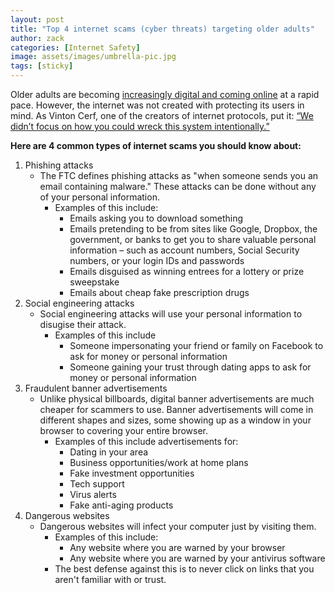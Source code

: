 ```yaml
---
layout: post
title: "Top 4 internet scams (cyber threats) targeting older adults"
author: zack
categories: [Internet Safety]
image: assets/images/umbrella-pic.jpg
tags: [sticky]
---
```


Older adults are becoming [increasingly digital and coming online](https://www.pewinternet.org/2017/05/17/technology-use-among-seniors/https://www.pewinternet.org/2017/05/17/technology-use-among-seniors/) at a rapid pace. However, the internet was not created with protecting its users in mind. As Vinton Cerf, one of the creators of internet protocols, put it: [“We didn’t focus on how you could wreck this system intentionally.”](https://www.pewinternet.org/2017/08/10/the-fate-of-online-trust-in-the-next-decade/#vinton-cerf)

**Here are 4 common types of internet scams you should know about:**

1. Phishing attacks
   - The FTC defines phishing attacks as "when someone sends you an email containing malware." These attacks can be done without any of your personal information.
     - Examples of this include:
       - Emails asking you to download something
       - Emails pretending to be from sites like Google, Dropbox, the government, or banks to get you to share valuable personal information – such as account numbers, Social Security numbers, or your login IDs and passwords
       - Emails disguised as winning entrees for a lottery or prize sweepstake
       - Emails about cheap fake prescription drugs
2. Social engineering attacks
   - Social engineering attacks will use your personal information to disugise their attack.
     - Examples of this include
       - Someone impersonating your friend or family on Facebook to ask for money or personal information
       - Someone gaining your trust through dating apps to ask for money or personal information
3. Fraudulent banner advertisements
   - Unlike physical billboards, digital banner advertisements are much cheaper for scammers to use. Banner advertisements will come in different shapes and sizes, some showing up as a window in your browser to covering your entire browser.
     - Examples of this include advertisements for:
       - Dating in your area
       - Business opportunities/work at home plans
       - Fake investment opportunities
       - Tech support
       - Virus alerts
       - Fake anti-aging products
4. Dangerous websites
   - Dangerous websites will infect your computer just by visiting them.
     - Examples of this include:
       - Any website where you are warned by your browser
       - Any website where you are warned by your antivirus software
     - The best defense against this is to never click on links that you aren't familiar with or trust.